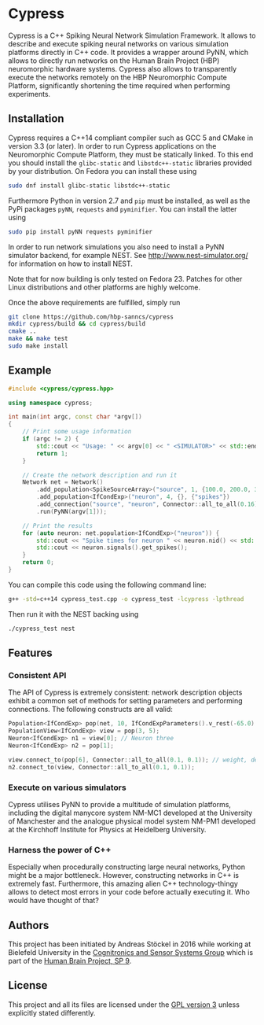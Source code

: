 Cypress
=======

Cypress is a C++ Spiking Neural Network Simulation Framework. It allows to describe
and execute spiking neural networks on various simulation platforms directly in
C++ code. It provides a wrapper around PyNN, which allows to directly run networks
on the Human Brain Project (HBP) neuromorphic hardware systems. Cypress also allows
to transparently execute the networks remotely on the HBP Neuromorphic Compute Platform,
significantly shortening the time required when performing experiments.

Installation
------------

Cypress requires a C++14 compliant compiler such as GCC 5 and CMake in version 3.3 (or later). In order to run Cypress applications on the Neuromorphic Compute Platform, they must be statically linked. To this end you should install the `glibc-static` and `libstdc++-static` libraries provided by your distribution. On Fedora you can install these using
```bash
sudo dnf install glibc-static libstdc++-static
```

Furthermore Python in version 2.7 and `pip` must be installed, as well as the PyPi packages `pyNN`, `requests` and `pyminifier`. You can install the latter using
```bash
sudo pip install pyNN requests pyminifier
```

In order to run network simulations you also need to install a PyNN simulator backend, for example NEST. See http://www.nest-simulator.org/ for information on how to install NEST.

Note that for now building is only tested on Fedora 23. Patches for other Linux distributions and other platforms are highly welcome.

Once the above requirements are fulfilled, simply run
```bash
git clone https://github.com/hbp-sanncs/cypress
mkdir cypress/build && cd cypress/build
cmake ..
make && make test
sudo make install
```

Example
-------

```c++
#include <cypress/cypress.hpp>

using namespace cypress;

int main(int argc, const char *argv[])
{
    // Print some usage information
    if (argc != 2) {
        std::cout << "Usage: " << argv[0] << " <SIMULATOR>" << std::endl;
        return 1;
    }

    // Create the network description and run it
    Network net = Network()
        .add_population<SpikeSourceArray>("source", 1, {100.0, 200.0, 300.0})
        .add_population<IfCondExp>("neuron", 4, {}, {"spikes"})
        .add_connection("source", "neuron", Connector::all_to_all(0.16))
        .run(PyNN(argv[1]));

    // Print the results
    for (auto neuron: net.population<IfCondExp>("neuron")) {
        std::cout << "Spike times for neuron " << neuron.nid() << std::endl;
        std::cout << neuron.signals().get_spikes();
    }
    return 0;
}
```

You can compile this code using the following command line:
```bash
g++ -std=c++14 cypress_test.cpp -o cypress_test -lcypress -lpthread
```
Then run it with the NEST backing using
```bash
./cypress_test nest
```

Features
--------

### Consistent API

The API of Cypress is extremely consistent: network description objects exhibit a common
set of methods for setting parameters and performing connections. The following constructs
are all valid:

```c++
Population<IfCondExp> pop(net, 10, IfCondExpParameters().v_rest(-65.0).v_thresh(-40.0));
PopulationView<IfCondExp> view = pop(3, 5);
Neuron<IfCondExp> n1 = view[0]; // Neuron three
Neuron<IfCondExp> n2 = pop[1];

view.connect_to(pop[6], Connector::all_to_all(0.1, 0.1)); // weight, delay
n2.connect_to(view, Connector::all_to_all(0.1, 0.1));
```

### Execute on various simulators

Cypress utilises PyNN to provide a multitude of simulation platforms, including the
digital manycore system NM-MC1 developed at the University of Manchester and the
analogue physical model system NM-PM1 developed at the Kirchhoff Institute for Physics
at Heidelberg University.

### Harness the power of C++

Especially when procedurally constructing large neural networks, Python might be
a major bottleneck. However, constructing networks in C++ is extremely fast. Furthermore,
this amazing alien C++ technology-thingy allows to detect most errors in your code before actually
executing it. Who would have thought of that?

## Authors

This project has been initiated by Andreas Stöckel in 2016 while working
at Bielefeld University in the [Cognitronics and Sensor Systems Group](http://www.ks.cit-ec.uni-bielefeld.de/) which is
part of the [Human Brain Project, SP 9](https://www.humanbrainproject.eu/neuromorphic-computing-platform).

## License

This project and all its files are licensed under the
[GPL version 3](http://www.gnu.org/licenses/gpl.txt) unless explicitly stated
differently.
